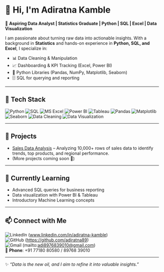 # 👋 Hi, I'm Adiratna Kamble  

🎯 **Aspiring Data Analyst | Statistics Graduate | Python | SQL | Excel | Data Visualization**  

I am passionate about turning raw data into actionable insights. With a background in **Statistics** and hands-on experience in **Python, SQL, and Excel**, I specialize in:  

- 📊 Data Cleaning & Manipulation  
- 📈 Dashboarding & KPI Tracking (Excel, Power BI)  
- 🐍 Python Libraries (Pandas, NumPy, Matplotlib, Seaborn)  
- 🗄️ SQL for querying and reporting  

---

## 🚀 Tech Stack  

![Python](https://img.shields.io/badge/Python-3776AB?style=for-the-badge&logo=python&logoColor=white)  ![SQL](https://img.shields.io/badge/SQL-336791?style=for-the-badge&logo=postgresql&logoColor=white)  ![MS Excel](https://img.shields.io/badge/MS%20Excel-217346?style=for-the-badge&logo=microsoftexcel&logoColor=white)  ![Power BI](https://img.shields.io/badge/Power%20BI-F2C811?style=for-the-badge&logo=powerbi&logoColor=black)  ![Tableau](https://img.shields.io/badge/Tableau-E97627?style=for-the-badge&logo=tableau&logoColor=white)  ![Pandas](https://img.shields.io/badge/Pandas-150458?style=for-the-badge&logo=pandas&logoColor=white)  ![Matplotlib](https://img.shields.io/badge/Matplotlib-003B57?style=for-the-badge&logo=plotly&logoColor=white)  ![Seaborn](https://img.shields.io/badge/Seaborn-4C9A2A?style=for-the-badge&logoColor=white)  ![Data Cleaning](https://img.shields.io/badge/Data%20Cleaning-8E44AD?style=for-the-badge&logo=databricks&logoColor=white)  ![Data Visualization](https://img.shields.io/badge/Data%20Visualization-FF5733?style=for-the-badge&logo=visualstudiocode&logoColor=white)

---

## 🔹 Projects
- [Sales Data Analysis](https://github.com/adiratna89/sales-data-analysis) – Analyzing 10,000+ rows of sales data to identify trends, top products, and regional performance.  
- (More projects coming soon 🚧)  

---

## 🌱 Currently Learning
- Advanced SQL queries for business reporting  
- Data visualization with Power BI & Tableau  
- Introductory Machine Learning concepts  

---

## 📫 Connect with Me  

![LinkedIn](https://img.shields.io/badge/LinkedIn-0077B5?style=for-the-badge&logo=linkedin&logoColor=white)
(www.linkedin.com/in/adiratna-kamble)  
![GitHub](https://img.shields.io/badge/GitHub-000000?style=for-the-badge&logo=github&logoColor=white)
(https://github.com/adiratna89)  
![Gmail](https://img.shields.io/badge/Gmail-D14836?style=for-the-badge&logo=gmail&logoColor=white)
(mailto:adi8976839010@gmail.com)  
📱 **Phone**: +91 77180 80580 / 89768 39010  

---

✨ *“Data is the new oil, and I aim to refine it into valuable insights.”*  
